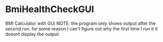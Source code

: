 # BmiHealthCheckGUI
BMI Calculator with GUi
NOTE: the program only shows output after the second run. for some reason I can't figure out why the first time I run it it doesnt display the output
